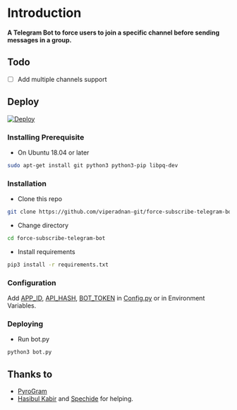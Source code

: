 # Introduction
**A Telegram Bot to force users to join a specific channel before sending messages in a group.**

## Todo
- [ ] Add multiple channels support

## Deploy


[![Deploy](https://www.herokucdn.com/deploy/button.svg)](https://heroku.com/deploy)

### Installing Prerequisite
- On Ubuntu 18.04 or later
```sh
sudo apt-get install git python3 python3-pip libpq-dev
```

### Installation
- Clone this repo
```sh
git clone https://github.com/viperadnan-git/force-subscribe-telegram-bot
```
- Change directory
```sh
cd force-subscribe-telegram-bot
```
- Install requirements
```sh
pip3 install -r requirements.txt
```

### Configuration
Add [APP_ID](https://my.telegram.org/apps), [API_HASH](https://my.telegram.org/apps), [BOT_TOKEN](https://t.me/botfather) in [Config.py](Config.py) or in Environment Variables.

### Deploying
- Run bot.py
```sh
python3 bot.py
```

## Thanks to
- [PyroGram](https://PyroGram.org)
- [Hasibul Kabir](https://GitHub.com/hasibulkabir) and [Spechide](https://GitHub.com/spechide) for helping.
